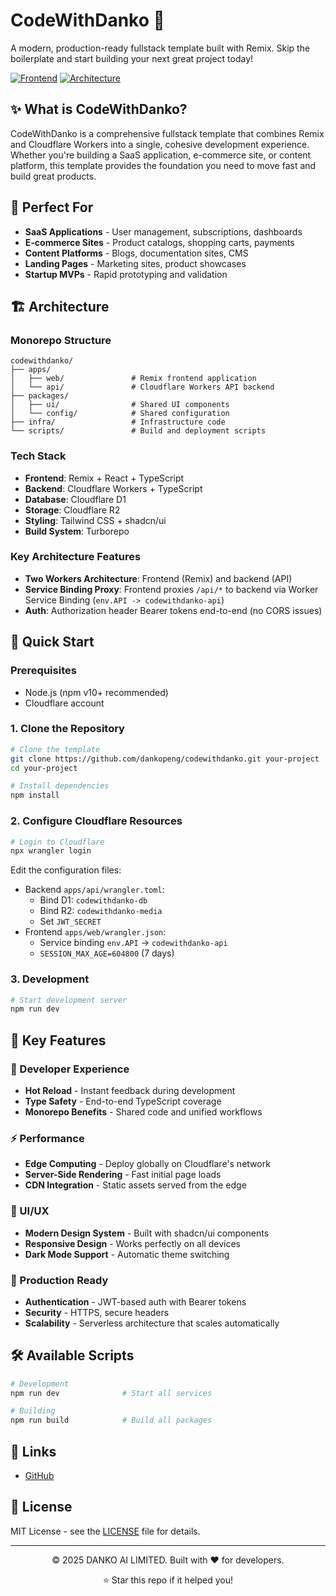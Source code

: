 # CodeWithDanko 🚀

A modern, production-ready fullstack template built with Remix. Skip the boilerplate and start building your next great project today!

[![Frontend](https://img.shields.io/badge/Frontend-Remix-blue)](https://remix.run)
[![Architecture](https://img.shields.io/badge/Architecture-Monorepo-purple)](https://turbo.build)

## ✨ What is CodeWithDanko?

CodeWithDanko is a comprehensive fullstack template that combines Remix and Cloudflare Workers into a single, cohesive development experience. Whether you're building a SaaS application, e-commerce site, or content platform, this template provides the foundation you need to move fast and build great products.

## 🎯 Perfect For

- **SaaS Applications** - User management, subscriptions, dashboards
- **E-commerce Sites** - Product catalogs, shopping carts, payments
- **Content Platforms** - Blogs, documentation sites, CMS
- **Landing Pages** - Marketing sites, product showcases
- **Startup MVPs** - Rapid prototyping and validation

## 🏗️ Architecture

### Monorepo Structure
```
codewithdanko/
├── apps/
│   ├── web/               # Remix frontend application
│   └── api/               # Cloudflare Workers API backend
├── packages/
│   ├── ui/                # Shared UI components
│   └── config/            # Shared configuration
├── infra/                 # Infrastructure code
└── scripts/               # Build and deployment scripts
```

### Tech Stack
- **Frontend**: Remix + React + TypeScript
- **Backend**: Cloudflare Workers + TypeScript
- **Database**: Cloudflare D1
- **Storage**: Cloudflare R2
- **Styling**: Tailwind CSS + shadcn/ui
- **Build System**: Turborepo

### Key Architecture Features
- **Two Workers Architecture**: Frontend (Remix) and backend (API)
- **Service Binding Proxy**: Frontend proxies `/api/*` to backend via Worker Service Binding (`env.API -> codewithdanko-api`)
- **Auth**: Authorization header Bearer tokens end-to-end (no CORS issues)

## 🚀 Quick Start

### Prerequisites
- Node.js (npm v10+ recommended)
- Cloudflare account

### 1. Clone the Repository
```bash
# Clone the template
git clone https://github.com/dankopeng/codewithdanko.git your-project
cd your-project

# Install dependencies
npm install
```

### 2. Configure Cloudflare Resources
```bash
# Login to Cloudflare
npx wrangler login
```

Edit the configuration files:
- Backend `apps/api/wrangler.toml`:
  - Bind D1: `codewithdanko-db`
  - Bind R2: `codewithdanko-media`
  - Set `JWT_SECRET`
- Frontend `apps/web/wrangler.json`:
  - Service binding `env.API` -> `codewithdanko-api`
  - `SESSION_MAX_AGE=604800` (7 days)


### 3. Development
```bash
# Start development server
npm run dev
```

<!-- Deployment steps were removed as this project no longer uses built-in CI/CD or deployment guides. -->

## 🌟 Key Features

### 🔧 Developer Experience
- **Hot Reload** - Instant feedback during development
- **Type Safety** - End-to-end TypeScript coverage
- **Monorepo Benefits** - Shared code and unified workflows

### ⚡ Performance
- **Edge Computing** - Deploy globally on Cloudflare's network
- **Server-Side Rendering** - Fast initial page loads
- **CDN Integration** - Static assets served from the edge

### 🎨 UI/UX
- **Modern Design System** - Built with shadcn/ui components
- **Responsive Design** - Works perfectly on all devices
- **Dark Mode Support** - Automatic theme switching

### 🔐 Production Ready
- **Authentication** - JWT-based auth with Bearer tokens
- **Security** - HTTPS, secure headers
- **Scalability** - Serverless architecture that scales automatically

## 🛠️ Available Scripts

```bash
# Development
npm run dev              # Start all services

# Building
npm run build            # Build all packages
```

## 🔗 Links

- [GitHub](https://github.com/dankopeng/codewithdanko)

## 📄 License

MIT License - see the [LICENSE](LICENSE) file for details.

---

<div align="center">
  <p>© 2025 DANKO AI LIMITED. Built with ❤️ for developers.</p>
  <p>⭐ Star this repo if it helped you!</p>
</div>
